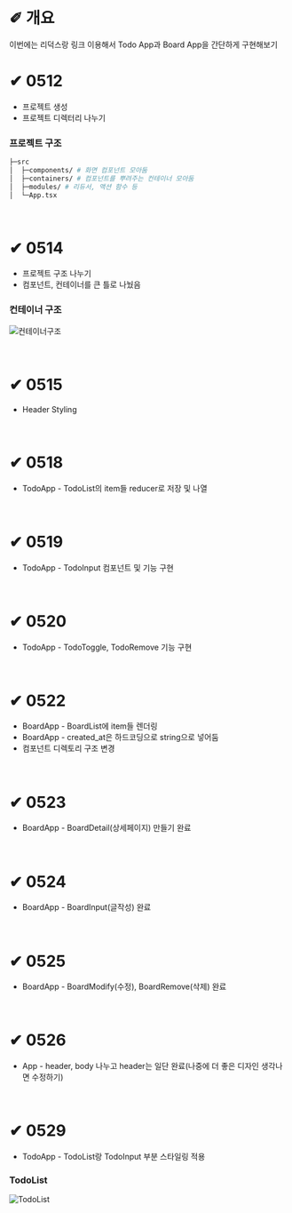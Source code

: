 # &#10000; 개요

이번에는 리덕스랑 링크 이용해서 Todo App과 Board App을 간단하게 구현해보기

# &#10004; 0512
* 프로젝트 생성<br />
* 프로젝트 디렉터리 나누기<br />

### 프로젝트 구조
```sh
├─src
│  ├─components/ # 화면 컴포넌트 모아둠
│  ├─containers/ # 컴포넌트를 뿌려주는 컨테이너 모아둠
│  ├─modules/ # 리듀서, 액션 함수 등
│  └─App.tsx
```
</br>

# &#10004; 0514
* 프로젝트 구조 나누기<br />
* 컴포넌트, 컨테이너를 큰 틀로 나눴음

### 컨테이너 구조
![컨테이너구조](https://user-images.githubusercontent.com/20867824/118292502-a90ade80-b513-11eb-86c2-33670506062b.png)

</br>

# &#10004; 0515
* Header Styling<br />

</br>

# &#10004; 0518
* TodoApp - TodoList의 item들 reducer로 저장 및 나열<br />

</br>

# &#10004; 0519
* TodoApp - TodoInput 컴포넌트 및 기능 구현<br />

</br>

# &#10004; 0520
* TodoApp - TodoToggle, TodoRemove 기능 구현<br />

</br>

# &#10004; 0522
* BoardApp - BoardList에 item들 렌더링<br />
* BoardApp - created_at은 하드코딩으로 string으로 넣어둠<br />
* 컴포넌트 디렉토리 구조 변경<br />

</br>

# &#10004; 0523
* BoardApp - BoardDetail(상세페이지) 만들기 완료<br />

</br>

# &#10004; 0524
* BoardApp - BoardInput(글작성) 완료<br />

</br>

# &#10004; 0525
* BoardApp - BoardModify(수정), BoardRemove(삭제) 완료<br />

</br>

# &#10004; 0526
* App - header, body 나누고 header는 일단 완료(나중에 더 좋은 디자인 생각나면 수정하기)<br />

</br>

# &#10004; 0529
* TodoApp - TodoList랑 TodoInput 부분 스타일링 적용<br />

### TodoList
![TodoList](https://user-images.githubusercontent.com/20867824/120082272-f20a8780-c0fc-11eb-93ce-fd741626efd0.png)